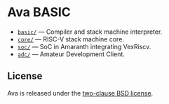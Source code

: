 # Ava BASIC

* [`basic/`](basic/) — Compiler and stack machine interpreter.
* [`core/`](core/) — RISC-V stack machine core.
* [`soc/`](soc/) — SoC in Amaranth integrating VexRiscv.
* [`adc/`](adc/) — Amateur Development Client.


## License

Ava is released under the [two-clause BSD license](LICENSE.txt).
